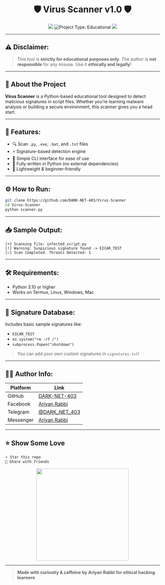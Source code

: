 
<h1 align="center">🛡️ Virus Scanner v1.0 🛡️</h1>
<p align="center">
  <img src="https://img.shields.io/badge/Python-3.10+-blue?style=for-the-badge&logo=python" />
  <img src="https://img.shields.io/badge/Project_Type-Educational-green?style=for-the-badge&logo=book" alt="Project Type: Educational"/>
  <img src="https://img.shields.io/badge/Status-Active-brightgreen?style=for-the-badge&logo=github" />
</p>

---

## ⚠️ Disclaimer:
> This tool is **strictly for educational purposes only**. The author is **not responsible** for any misuse. Use it **ethically and legally**!

---

## 🧠 About the Project

**Virus Scanner** is a Python-based educational tool designed to detect malicious signatures in script files. Whether you're learning malware analysis or building a secure environment, this scanner gives you a head start.

---

## 🚀 Features:
- 🔍 Scan `.py`, `.exe`, `.bat`, and `.txt` files
- ⚡ Signature-based detection engine
- 📜 Simple CLI interface for ease of use
- 🧠 Fully written in Python (no external dependencies)
- 📂 Lightweight & beginner-friendly

---

## ⚙️ How to Run:

```bash
git clone https://github.com/DARK-NET-403/Virus-Scanner
cd Virus-Scanner
python scanner.py
```

---

## 📥 Sample Output:
```
[+] Scanning file: infected_script.py
[!] Warning: Suspicious signature found -> EICAR_TEST
[✓] Scan Completed. Threats Detected: 1
```

---

## 🛠️ Requirements:
- Python 3.10 or higher
- Works on Termux, Linux, Windows, Mac

---

## 🧪 Signature Database:
Includes basic sample signatures like:
- `EICAR_TEST`
- `os.system("rm -rf /")`
- `subprocess.Popen("shutdown")`

> You can add your own custom signatures in `signatures.txt`!

---

## 👨‍💻 Author Info:

| Platform | Link |
|----------|------|
| GitHub   | [DARK-NET-403](https://github.com/DARK-NET-403) |
| Facebook | [Ariyan Rabbi](https://www.facebook.com/share/1FiCkCecyD/) |
| Telegram | [@DARK_NET_403](https://t.me/DARK_NET_403) |
| Messenger| [Ariyan Rabbi](https://m.me/DARK.NET.403) |

---

## ⭐ Show Some Love

```bash
⭐ Star this repo
🔁 Share with friends
```

<p align="center">
  <img src="https://media.tenor.com/2uyENRmiUt0AAAAC/coding.gif" width="300px" />
</p>

---

> **Made with curiosity & caffeine by Ariyan Rabbi for ethical hacking learners**
